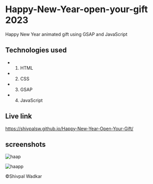 # Happy-New-Year-open-your-gift 2023

Happy New Year animated gift using GSAP and JavaScript

## Technologies used

* 1. HTML
* 2. CSS
* 3. GSAP
* 4. JavaScript

## Live link

https://shivpalsw.github.io/Happy-New-Year-Open-Your-Gift/


## screenshots

![haap](https://user-images.githubusercontent.com/71552773/208091573-3cd54fb7-ad0e-4db8-bb54-cd9c4f3bf1d4.PNG)


![haapp](https://user-images.githubusercontent.com/71552773/208091567-6e8f2d66-747f-48f1-a485-3ee7c46684ea.PNG)


©Shivpal Wadkar
